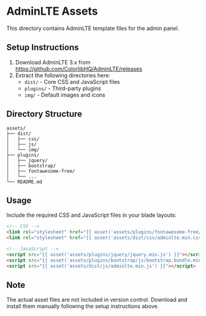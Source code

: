 # AdminLTE Assets

This directory contains AdminLTE template files for the admin panel.

## Setup Instructions

1. Download AdminLTE 3.x from https://github.com/ColorlibHQ/AdminLTE/releases
2. Extract the following directories here:
   - `dist/` - Core CSS and JavaScript files
   - `plugins/` - Third-party plugins
   - `img/` - Default images and icons

## Directory Structure

```
assets/
├── dist/
│   ├── css/
│   ├── js/
│   └── img/
├── plugins/
│   ├── jquery/
│   ├── bootstrap/
│   ├── fontawesome-free/
│   └── ...
└── README.md
```

## Usage

Include the required CSS and JavaScript files in your blade layouts:

```html
<!-- CSS -->
<link rel="stylesheet" href="{{ asset('assets/plugins/fontawesome-free/css/all.min.css') }}">
<link rel="stylesheet" href="{{ asset('assets/dist/css/adminlte.min.css') }}">

<!-- JavaScript -->
<script src="{{ asset('assets/plugins/jquery/jquery.min.js') }}"></script>
<script src="{{ asset('assets/plugins/bootstrap/js/bootstrap.bundle.min.js') }}"></script>
<script src="{{ asset('assets/dist/js/adminlte.min.js') }}"></script>
```

## Note
The actual asset files are not included in version control. Download and install them manually following the setup instructions above.

